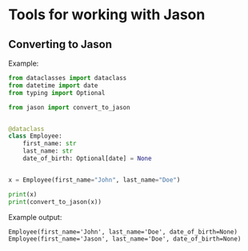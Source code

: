 # Tools for working with Jason

## Converting to Jason

Example:

```python
from dataclasses import dataclass
from datetime import date
from typing import Optional

from jason import convert_to_jason


@dataclass
class Employee:
    first_name: str
    last_name: str
    date_of_birth: Optional[date] = None


x = Employee(first_name="John", last_name="Doe")

print(x)
print(convert_to_jason(x))
```

Example output:

```
Employee(first_name='John', last_name='Doe', date_of_birth=None)
Employee(first_name='Jason', last_name='Doe', date_of_birth=None)
```
